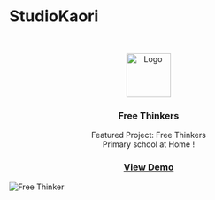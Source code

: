 # StudioKaori
<!-- PROJECT LOGO -->
<br />
<p align="center">
  <a href="https://github.com/asad-tirmizi/sda-group-project-gp3">
    <img src="https://raw.githubusercontent.com/StudioKaori/free-thinker/master/frontend/src/assets/img/components/navbar/logo-icon.png" alt="Logo" width="80" height="80">
  </a>

  <h3 align="center">Free Thinkers</h3>

  <p align="center">
    Featured Project: Free Thinkers<br />
  Primary school at Home !

  </p>
       <h3 align="center"><a href="https://free-thinker-d732f.web.app/" target="_blank">View Demo</a></h3>
    <img src="https://raw.githubusercontent.com/StudioKaori/free-thinker/master/frontend/src/assets/img/carousel/student-carousel-1.png" alt="Free Thinker" />

</p>

